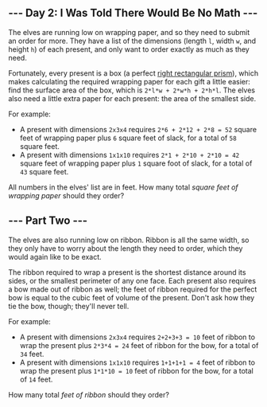 <article class="day-desc"><h2>--- Day 2: I Was Told There Would Be No Math ---</h2><p>The elves are running low on wrapping paper, and so they need to submit an order for more.  They have a list of the dimensions (length <code>l</code>, width <code>w</code>, and height <code>h</code>) of each present, and only want to order exactly as much as they need.</p>
<p>Fortunately, every present is a box (a perfect <a href="https://en.wikipedia.org/wiki/Cuboid#Rectangular_cuboid">right rectangular prism</a>), which makes calculating the required wrapping paper for each gift a little easier: find the surface area of the box, which is <code>2*l*w + 2*w*h + 2*h*l</code>.  The elves also need a little extra paper for each present: the area of the smallest side.</p>
<p>For example:</p>
<ul>
<li>A present with dimensions <code>2x3x4</code> requires <code>2*6 + 2*12 + 2*8 = 52</code> square feet of wrapping paper plus <code>6</code> square feet of slack, for a total of <code>58</code> square feet.</li>
<li>A present with dimensions <code>1x1x10</code> requires <code>2*1 + 2*10 + 2*10 = 42</code> square feet of wrapping paper plus <code>1</code> square foot of slack, for a total of <code>43</code> square feet.</li>
</ul>
<p>All numbers in the elves' list are in <span title="Yes, I realize most of these presents are luxury yachts.">feet</span>.  How many total <em>square feet of wrapping paper</em> should they order?</p>
</article>
<article class="day-desc"><h2 id="part2">--- Part Two ---</h2><p>The elves are also running low on ribbon.  Ribbon is all the same width, so they only have to worry about the length they need to order, which they would again like to be exact.</p>
<p>The ribbon required to wrap a present is the shortest distance around its sides, or the smallest perimeter of any one face.  Each present also requires a bow made out of ribbon as well; the feet of ribbon required for the perfect bow is equal to the cubic feet of volume of the present.  Don't ask how they tie the bow, though; they'll never tell.</p>
<p>For example:</p>
<ul>
<li>A present with dimensions <code>2x3x4</code> requires <code>2+2+3+3 = 10</code> feet of ribbon to wrap the present plus <code>2*3*4 = 24</code> feet of ribbon for the bow, for a total of <code>34</code> feet.</li>
<li>A present with dimensions <code>1x1x10</code> requires <code>1+1+1+1 = 4</code> feet of ribbon to wrap the present plus <code>1*1*10 = 10</code> feet of ribbon for the bow, for a total of <code>14</code> feet.</li>
</ul>
<p>How many total <em>feet of ribbon</em> should they order?</p>
</article>
